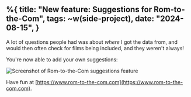 %{
    title: "New feature: Suggestions for Rom-to-the-Com",
    tags: ~w(side-project),
    date: "2024-08-15",
}
---
A lot of questions people had was about _where_ I got the data from, and would then often check for films being included, and they weren't always!

You're now able to add your own suggestions:

![Screenshot of Rom-to-the-Com suggestions feature](/images/blog/rom-to-the-com-suggestions.png)

Have fun at  [https://www.rom-to-the-com.com](https://www.rom-to-the-com.com).
